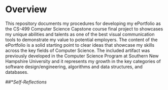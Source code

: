 # **Overview**

This repository documents my procedures for developing my ePortfolio as the CS-499 Computer Science Capstone course final project to showcases my unique abilities and talents as one of the best visual communication tools to demonstrate my value to potential employers. The content of the ePortfolio is a solid starting point to clear ideas that showcase my skills across the key fields of Computer Science. The included artifact was previously developed in the Computer Science Program at Southern New Hampshire University and it represents my growth in the key categories of software design/engineering, algorithms and data structures, and databases.

##**Self-Reflections*

